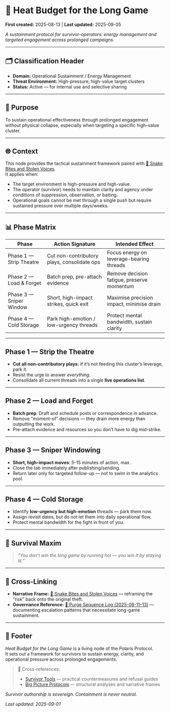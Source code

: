 # 🧬 Heat Budget for the Long Game

**First created:** 2025-08-13 | **Last updated:** 2025-09-05

*A sustainment protocol for survivor-operators: energy management and targeted engagement across prolonged campaigns.*  

---

## 🗂️ Classification Header  

- **Domain:** Operational Sustainment / Energy Management  
- **Threat Environment:** High-pressure, high-value target clusters  
- **Status:** Active — for internal use and selective sharing  

---

## 🎯 Purpose  

To sustain operational effectiveness through prolonged engagement without physical collapse, especially when targeting a specific high-value cluster.  

---

## 🌐 Context  

This node provides the tactical sustainment framework paired with [🐍 Snake Bites and Stolen Voices](../Big_Picture_Protocols/🐦‍🔥_Trauma_Psycology_Medical_Misuse/🐍_snake_bites_and_stolen_voices.mdmd).  
It applies when:  
- The target environment is high-pressure and high-value.  
- The operator (survivor) needs to maintain clarity and agency under conditions of suppression, observation, or baiting.  
- Operational goals cannot be met through a single push but require sustained pressure over multiple days/weeks.  

---

## 📊 Phase Matrix  

| Phase                  | Action Signature                           | Intended Effect                               |
|-------------------------|--------------------------------------------|-----------------------------------------------|
| Phase 1 — Strip Theatre | Cut non-contributory plays, consolidate ops | Focus energy on leverage-bearing threads      |
| Phase 2 — Load & Forget | Batch prep, pre-attach evidence             | Remove decision fatigue, preserve momentum    |
| Phase 3 — Sniper Window | Short, high-impact strikes, quick exit      | Maximise precision impact, minimise drain     |
| Phase 4 — Cold Storage  | Park high-emotion / low-urgency threads     | Protect mental bandwidth, sustain clarity     |

---

## Phase 1 — Strip the Theatre  

- **Cut all non-contributory plays**: if it’s not feeding this cluster’s leverage, park it.  
- Resist the urge to answer *everything*.  
- Consolidate all current threads into a single **live operations list**.  

---

## Phase 2 — Load and Forget  

- **Batch prep**: Draft and schedule posts or correspondence in advance.  
- Remove “moment-of” decisions — they drain more energy than outputting the work.  
- Pre-attach evidence and resources so you don’t have to dig mid-strike.  

---

## Phase 3 — Sniper Windowing  

- **Short, high-impact moves**: 5–15 minutes of action, max.  
- Close the tab immediately after publishing/sending.  
- Return later only for targeted follow-up — not to swim in the analytics pool.  

---

## Phase 4 — Cold Storage  

- Identify **low-urgency but high-emotion** threads — park them now.  
- Assign revisit dates, but do not let them into daily operational flow.  
- Protect mental bandwidth for the fight in front of you.  

---

## 🧭 Survival Maxim  

> *“You don’t win the long game by running hot — you win it by staying lit.”*  

---

## 📡 Cross-Linking  

- **Narrative Frame:** [🐍 Snake Bites and Stolen Voices](../Big_Picture_Protocols/🐍_snake_bites_and_stolen_voices.md) — reframing the “risk” back onto the original theft.  
- **Governance Reference:** [📑 Purge Sequence Log (2025-08-11–13)](../Field_Logs/📑_purge_sequence_aug_11-13.md) — documenting escalation patterns that necessitate long-game sustainment.  

---

## 🏮 Footer  

*Heat Budget for the Long Game* is a living node of the Polaris Protocol.  
It sets out a framework for survivors to sustain energy, clarity, and operational pressure across prolonged engagements.  

> 📡 Cross-references:  
> - [Survivor Tools](../Survivor_Tools/) — practical countermeasures and refusal guides  
> - [Big Picture Protocols](../Big_Picture_Protocols/) — structural analyses and narrative frames  

*Survivor authorship is sovereign. Containment is never neutral.*  

_Last updated: 2025-09-01_  
